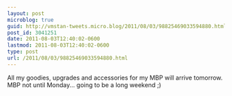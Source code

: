 ```yaml
---
layout: post
microblog: true
guid: http://vmstan-tweets.micro.blog/2011/08/03/98825469033594880.html
post_id: 3041251
date: 2011-08-03T12:40:02-0600
lastmod: 2011-08-03T12:40:02-0600
type: post
url: /2011/08/03/98825469033594880.html
---
```

All my goodies, upgrades and accessories for my MBP will arrive tomorrow. MBP not until Monday... going to be a long weekend ;)
